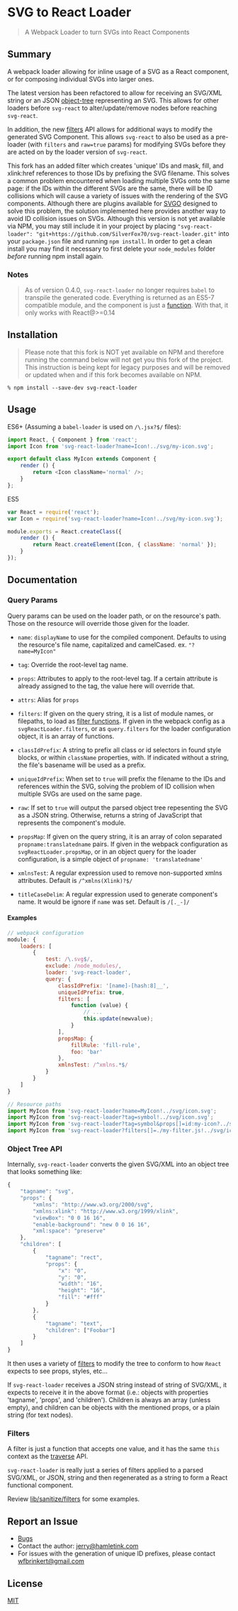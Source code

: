 SVG to React Loader
===================

> A Webpack Loader to turn SVGs into React Components

Summary
-------

A webpack loader allowing for inline usage of a SVG as a React component, or for
composing individual SVGs into larger ones.

The latest version has been refactored to allow for receiving an SVG/XML string
or an JSON [object-tree](#object-tree-api) representing an SVG. This allows for
other loaders before `svg-react` to alter/update/remove nodes before reaching
`svg-react`.

In addition, the new [filters](#filters) API allows for additional ways to
modify the generated SVG Component. This allows `svg-react` to also be used as a
pre-loader (with `filters` and `raw=true` params) for modifying SVGs before they
are acted on by the loader version of `svg-react`. 

This fork has an added filter which creates 'unique' IDs and mask, fill, and xlink:href
references to those IDs by prefixing the SVG filename. This solves a common problem
encountered when loading multiple SVGs onto the same page: if the IDs within the different
SVGs are the same, there will be ID collisions which will cause a variety of issues with 
the rendering of the SVG components. Although there are plugins available for [SVGO](https://github.com/svg/svgo)
designed to solve this problem, the solution implemented here provides another way to
avoid ID collision issues on SVGs. Although this version is not yet available via NPM, 
you may still include it in your project by placing `"svg-react-loader": "git+https://github.com/SilverFox70/svg-react-loader.git"` into your `package.json` file and running `npm install`. In order to get a clean install
you may find it necessary to first delete your `node_modules` folder *before* running npm install again.

### Notes

> As of version 0.4.0, `svg-react-loader` no longer requires `babel` to
> transpile the generated code. Everything is returned as an ES5-7 compatible
> module, and the component is just a
> [function](https://facebook.github.io/react/docs/reusable-components.html#stateless-functions).
> With that, it only works with React@>=0.14


Installation
------------
> Please note that this fork is NOT yet available on NPM and therefore
> running the command below will not get you this fork of the project.
> This instruction is being kept for legacy purposes and will be removed
> or updated when and if this fork becomes available on NPM.
~~~
% npm install --save-dev svg-react-loader
~~~


Usage
-----

ES6+ (Assuming a `babel-loader` is used on `/\.jsx?$/` files):

~~~js
import React, { Component } from 'react';
import Icon from 'svg-react-loader?name=Icon!../svg/my-icon.svg';

export default class MyIcon extends Component {
    render () {
        return <Icon className='normal' />;
    }
};
~~~

ES5

~~~js
var React = require('react');
var Icon = require('svg-react-loader?name=Icon!../svg/my-icon.svg');

module.exports = React.createClass({
    render () {
        return React.createElement(Icon, { className: 'normal' });
    }
});
~~~


Documentation
-------------

### Query Params

Query params can be used on the loader path, or on the resource's path. Those on
the resource will override those given for the loader.

* `name`: `displayName` to use for the compiled component. Defaults to using the
  resource's file name, capitalized and camelCased. ex. `"?name=MyIcon"`

* `tag`: Override the root-level tag name.

* `props`: Attributes to apply to the root-level tag. If a certain attribute is
  already assigned to the tag, the value here will override that.

* `attrs`: Alias for `props`

* `filters`: If given on the query string, it is a list of module names, or
  filepaths, to load as [filter functions](#filters). If given in the webpack
  config as a `svgReactLoader.filters`, or as `query.filters` for the loader
  configuration object, it is an array of functions.

* `classIdPrefix`: A string to prefix all class or id selectors in found style
  blocks, or within `className` properties, with. If indicated without a string,
  the file's basename will be used as a prefix.

* `uniqueIdPrefix`: When set to `true` will prefix the filename to the IDs and
  references within the SVG, solving the problem of ID collision when multiple
  SVGs are used on the same page.

* `raw`: If set to `true` will output the parsed object tree repesenting the SVG
  as a JSON string. Otherwise, returns a string of JavaScript that represents
  the component's module.

* `propsMap`: If given on the query string, it is an array of colon separated
  `propname:translatedname` pairs. If given in the webpack configuration as
  `svgReactLoader.propsMap`, or in an object query for the loader configuration,
  is a simple object of `propname: 'translatedname'`

* `xmlnsTest`: A regular expression used to remove non-supported xmlns
  attributes. Default is `/^xmlns(Xlink)?$/`

* `titleCaseDelim`: A regular expression used to generate component's name. It
  would be ignore if `name` was set.
  Default is `/[._-]/`

#### Examples

~~~js
// webpack configuration
module: {
    loaders: [
        {
            test: /\.svg$/,
            exclude: /node_modules/,
            loader: 'svg-react-loader',
            query: {
                classIdPrefix: '[name]-[hash:8]__',
                uniqueIdPrefix: true,
                filters: [
                    function (value) {
                        // ...
                        this.update(newvalue);
                    }
                ],
                propsMap: {
                    fillRule: 'fill-rule',
                    foo: 'bar'
                },
                xmlnsTest: /^xmlns.*$/
            }
        }
    ]
}

// Resource paths
import MyIcon from 'svg-react-loader?name=MyIcon!../svg/icon.svg';
import MyIcon from 'svg-react-loader?tag=symbol!../svg/icon.svg';
import MyIcon from 'svg-react-loader?tag=symbol&props[]=id:my-icon?../svg/icon.svg';
import MyIcon from 'svg-react-loader?filters[]=./my-filter.js!../svg/icon.svg';
~~~


### Object Tree API

Internally, `svg-react-loader` converts the given SVG/XML into an object tree
that looks something like:

~~~js
{
    "tagname": "svg",
    "props": {
        "xmlns": "http://www.w3.org/2000/svg",
        "xmlns:xlink": "http://www.w3.org/1999/xlink",
        "viewBox": "0 0 16 16",
        "enable-background": "new 0 0 16 16",
        "xml:space": "preserve"
    },
    "children": [
        {
            "tagname": "rect",
            "props": {
                "x": "0",
                "y": "0",
                "width": "16",
                "height": "16",
                "fill": "#fff"
            }
        },
        {
            "tagname": "text",
            "children": ["Foobar"]
        }
    ]
}
~~~

It then uses a variety of [filters](#filters) to modify the tree to conform to
how `React` expects to see props, styles, etc...

If `svg-react-loader` receives a JSON string instead of string of SVG/XML, it
expects to receive it in the above format (i.e.: objects with properties
'tagname', 'props', and 'children'). Children is always an array (unless empty),
and children can be objects with the mentioned props, or a plain string (for
text nodes).

### Filters

A filter is just a function that accepts one value, and it has the same `this`
context as the [traverse](https://www.npmjs.com/package/traverse) API.

`svg-react-loader` is really just a series of filters applied to a parsed
SVG/XML, or JSON, string and then regenerated as a string to form a React
functional component.

Review [lib/sanitize/filters](lib/sanitize/filters) for some examples.

Report an Issue
---------------

* [Bugs](http://github.com/jhamlet/svg-react-loader/issues)
* Contact the author: <jerry@hamletink.com>
* For issues with the generation of unique ID prefixes, please contact <wfbrinkert@gmail.com>


License
-------

[MIT](./LICENSE)
